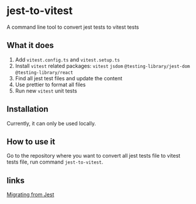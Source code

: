# jest-to-vitest

A command line tool to convert jest tests to vitest tests

## What it does

1. Add `vitest.config.ts` and `vitest.setup.ts`
2. Install `vitest` related packages: `vitest` `jsdom` `@testing-library/jest-dom` `@testing-library/react`
3. Find all jest test files and update the content
4. Use prettier to format all files
5. Run new `vitest` unit tests

## Installation

Currently, it can only be used locally.

## How to use it

Go to the repository where you want to convert all jest tests file to vitest tests file, run command `jest-to-vitest`.

## links

[Migrating from Jest](https://vitest.dev/guide/migration.html#migrating-from-jest)
